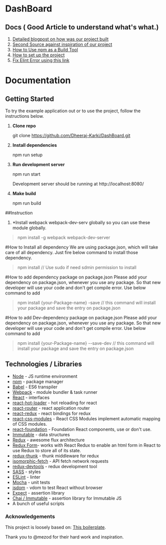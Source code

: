 # DashBoard

 ## Docs ( Good Article to understand what's what.)
 1. [Detailed blogpost on how was our project built](http://blog.joanboixados.com/building-a-boilerplate-for-a-koa-redux-react-application-including-webpack-mocha-and-sass/)
 2. [Second Source against inspiration of our project](https://github.com/RyanCCollins/react-redux-simple-starter)
 2. [How to Use npm as a Build Tool](https://www.keithcirkel.co.uk/how-to-use-npm-as-a-build-tool/)
 3. [How to set up the project](https://www.robinwieruch.de/react-eslint-webpack-babel/)
 4. [Fix Elint Error using this link](https://stackoverflow.com/questions/44531243/eslint-module-build-failed-error-with-eslint-config-airbnb)

 # Documentation

## Getting Started
To try the example application out or to use the project, follow the instructions below.

1. **Clone repo**

    git clone https://github.com/Dheeraj-Karki/DashBoard.git

2. **Install dependencies**

    npm run setup

3. **Run development server**

   npm run start

   Development server should be running at http://localhost:8080/

4. **Make build**

   npm run build

##Instruction

1. *Install webpack webpack-dev-serv globally so you can use these module globally.
> 	npm install -g webpack webpack-dev-server

#How to Install all dependency
We are using package.json, which will take care of all dependency. Just fire below command to install those dependency.
>npm install // Use sudo if need sdmin permission to install

#How to add dependency package on package.json
Please add your dependency on package.json, whenever you use any package. So that new developer will use your code and don't get compile error. Use below command to add
> npm install {your-Package-name} -save // this command will install your package and save the entry on package.json

#How to add Dev-dependency package on package.json
Please add your dependency on package.json, whenever you use any package. So that new developer will use your code and don't get compile error. Use below command to add
> npm install {your-Package-name} --save-dev // this command will install your package and save the entry on package.json

## Technologies / Libraries

- [Node](https://nodejs.org/en/) - JS runtime environment
- [npm](https://www.npmjs.com/) - package manager
- [Babel](https://babeljs.io/) - ES6 transpiler
- [Webpack](https://webpack.github.io/) - module bundler & task runner
- [React](https://facebook.github.io/react/) - interfaces
- [react-hot-loader](https://github.com/gaearon/react-hot-loader) - hot reloading for react
- [react-router](https://github.com/rackt/react-router) - react application router
- [react-redux](https://github.com/rackt/react-redux) - react bindings for redux
- [react-css-modules](https://github.com/gajus/react-css-modules) - React CSS Modules implement automatic mapping of CSS modules.
- [react-foundation](https://github.com/nordsoftware/react-foundation) - Foundation React components, use or don't use.
- [Immutable](https://github.com/facebook/immutable-js) - data structures
- [Redux](https://github.com/rackt/redux) - awesome flux architecture
- [Redux Form](https://github.com/erikras/redux-form)- works with React Redux to enable an html form in React to use Redux to store all of its state.
- [redux-thunk](https://github.com/gaearon/redux-thunk) - thunk middleware for redux
- [isomorphic-fetch](https://github.com/matthew-andrews/isomorphic-fetch) - API fetch network requests
- [redux-devtools](https://github.com/gaearon/redux-devtools) - redux development tool
- [SASS](http://sass-lang.com/) - styles
- [ESLint](http://eslint.org/) - linter
- [Mocha](http://mochajs.org/) - unit tests
- [jsdom](https://github.com/tmpvar/jsdom) - vdom to test React without browser
- [Expect](https://github.com/mjackson/expect) - assertion library
- [Chai / Immutable](http://chaijs.com/) - assertion library for Immutable JS
- A bunch of useful scripts

### Acknowledgements

This project is loosely based on: [This boilerplate](https://github.com/mezod/boilerplate-koa-redux-react).

Thank you to @mezod for their hard work and inspiration.